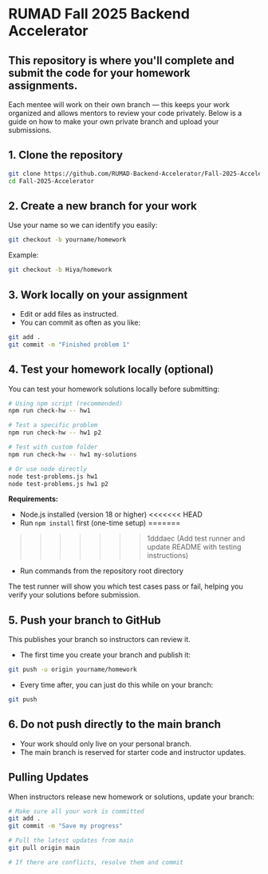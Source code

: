 # RUMAD Fall 2025 Backend Accelerator

## This repository is where you'll complete and submit the code for your homework assignments.
Each mentee will work on their own branch — this keeps your work organized and allows mentors to review your code privately.
Below is a guide on how to make your own private branch and upload your submissions.

## 1. Clone the repository

```bash
git clone https://github.com/RUMAD-Backend-Accelerator/Fall-2025-Accelerator.git
cd Fall-2025-Accelerator
```

## 2. Create a new branch for your work
Use your name so we can identify you easily:
```bash
git checkout -b yourname/homework
```
Example:
```bash
git checkout -b Hiya/homework
```

## 3. Work locally on your assignment
* Edit or add files as instructed.
* You can commit as often as you like:
```bash
git add .
git commit -m "Finished problem 1"
```

## 4. Test your homework locally (optional)

You can test your homework solutions locally before submitting:

```bash
# Using npm script (recommended)
npm run check-hw -- hw1

# Test a specific problem
npm run check-hw -- hw1 p2

# Test with custom folder
npm run check-hw -- hw1 my-solutions

# Or use node directly
node test-problems.js hw1
node test-problems.js hw1 p2
```

**Requirements:**
- Node.js installed (version 18 or higher)
<<<<<<< HEAD
- Run `npm install` first (one-time setup)
=======
>>>>>>> 1dddaec (Add test runner and update README with testing instructions)
- Run commands from the repository root directory

The test runner will show you which test cases pass or fail, helping you verify your solutions before submission.

## 5. Push your branch to GitHub
This publishes your branch so instructors can review it.

* The first time you create your branch and publish it:
```bash
git push -u origin yourname/homework
```
* Every time after, you can just do this while on your branch:
```bash
git push
```

## 6. Do not push directly to the main branch
* Your work should only live on your personal branch.
* The main branch is reserved for starter code and instructor updates.

## Pulling Updates

When instructors release new homework or solutions, update your branch:

```bash
# Make sure all your work is committed
git add .
git commit -m "Save my progress"

# Pull the latest updates from main
git pull origin main

# If there are conflicts, resolve them and commit
```
